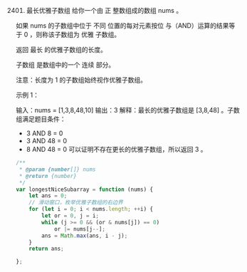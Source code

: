 2401. 最长优雅子数组
给你一个由 正 整数组成的数组 nums 。

如果 nums 的子数组中位于 不同 位置的每对元素按位 与（AND）运算的结果等于 0 ，则称该子数组为 优雅 子数组。

返回 最长 的优雅子数组的长度。

子数组 是数组中的一个 连续 部分。

注意：长度为 1 的子数组始终视作优雅子数组。

 

示例 1：

输入：nums = [1,3,8,48,10]
输出：3
解释：最长的优雅子数组是 [3,8,48] 。子数组满足题目条件：
- 3 AND 8 = 0
- 3 AND 48 = 0
- 8 AND 48 = 0
可以证明不存在更长的优雅子数组，所以返回 3 。
```js
/**
 * @param {number[]} nums
 * @return {number}
 */
var longestNiceSubarray = function (nums) {
    let ans = 0;
    // 滑动窗口，枚举优雅子数组的右边界
    for (let i = 0; i < nums.length; ++i) {
        let or = 0, j = i;
        while (j >= 0 && (or & nums[j]) == 0)
            or |= nums[j--];
        ans = Math.max(ans, i - j);
    }
    return ans;

};